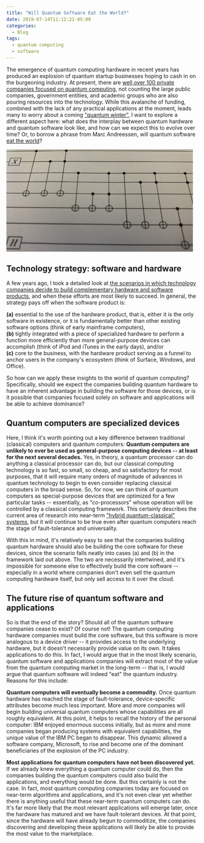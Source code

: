 ```yaml
---
title: "Will Quantum Software Eat the World?"
date: 2019-07-14T11:12:21-05:00
categories:
  - Blog
tags:
  - quantum computing
  - software
---
```


The emergence of quantum computing hardware in recent years has produced an explosion of quantum startup businesses hoping to cash in on the burgeoning industry. At present, there are [well over 100 private companies focused on quantum computing](https://quantumcomputingreport.com/players/privatestartup/), not counting the large public companies, government entities, and academic groups who are also pouring resources into the technology. While this avalanche of funding, combined with the lack of any practical applications at the moment, leads many to worry about a coming ["quantum winter"](https://www.ryanshaffer.net/blog/why-quantum-winter-is-not-coming/), I want to explore a different aspect here: what does the interplay between quantum hardware and quantum software look like, and how can we expect this to evolve over time? Or, to borrow a phrase from Marc Andreessen, will quantum software [eat the world](https://a16z.com/2011/08/20/why-software-is-eating-the-world/)?

<img src="/images/quantum-circuit.jpg" alt="Quantum circuit" width="490" /> 

## Technology strategy: software and hardware

A few years ago, I took a detailed look at [the scenarios in which technology companies decide to build complementary hardware and software products](https://scholar.google.com/citations?view_op=view_citation&hl=en&user=SRrFQ-gAAAAJ&citation_for_view=SRrFQ-gAAAAJ:MXK_kJrjxJIC), and when these efforts are most likely to succeed. In general, the strategy pays off when the software product is:

<p class="has-text-align-center">
  <strong>(a)</strong> essential to the use of the hardware product, that is, either it is the only software in existence, or it is fundamentally better than other existing software options (think of early mainframe computers),<br /><strong>(b)</strong> tightly integrated with a piece of specialized hardware to perform a function more efficiently than more general-purpose devices can accomplish (think of iPod and iTunes in the early days), and/or<br /><strong>(c)</strong> core to the business, with the hardware product serving as a funnel to anchor users in the company's ecosystem (think of Surface, Windows, and Office).
</p>

So how can we apply these insights to the world of quantum computing? Specifically, should we expect the companies building quantum hardware to have an inherent advantage in building the software for those devices, or is it possible that companies focused solely on software and applications will be able to achieve dominance?

## Quantum computers are specialized devices

Here, I think it's worth pointing out a key difference between traditional (classical) computers and quantum computers: **Quantum computers are unlikely to ever be used as general-purpose computing devices -- at least for the next several decades.** Yes, in theory, a quantum processor can do anything a classical processor can do, but our classical computing technology is so fast, so small, so cheap, and so satisfactory for most purposes, that it will require many orders of magnitude of advances in quantum technology to begin to even consider replacing classical computers in the broad sense. So, for now, we can think of quantum computers as special-purpose devices that are optimized for a few particular tasks -- essentially, as "co-processors" whose operation will be controlled by a classical computing framework. This certainly describes the current area of research into near-term ["hybrid quantum-classical" systems](https://www.epiqc.cs.uchicago.edu/hybrid-quantum-classical-computing), but it will continue to be true even after quantum computers reach the stage of fault-tolerance and universality.

With this in mind, it's relatively easy to see that the companies building quantum hardware should also be building the core software for these devices, since the scenario falls neatly into cases (a) and (b) in the framework laid out above. The two are necessarily intertwined, and it's impossible for someone else to effectively build the core software -- especially in a world where companies don't even sell the quantum computing hardware itself, but only sell access to it over the cloud.

## The future rise of quantum software and applications

So is that the end of the story? Should all of the quantum software companies cease to exist? Of course not! The quantum computing hardware companies must build the core software, but this software is more analogous to a device driver -- it provides access to the underlying hardware, but it doesn't necessarily provide value on its own. It takes applications to do this. In fact, I would argue that in the most likely scenario, quantum software and applications companies will extract most of the value from the quantum computing market in the long-term -- that is, I would argue that quantum software will indeed "eat" the quantum industry. Reasons for this include:

**Quantum computers will eventually become a commodity.** Once quantum hardware has reached the stage of fault-tolerance, device-specific attributes become much less important. More and more companies will begin building universal quantum computers whose capabilities are all roughly equivalent. At this point, it helps to recall the history of the personal computer: IBM enjoyed enormous success initially, but as more and more companies began producing systems with equivalent capabilities, the unique value of the IBM PC began to disappear. This dynamic allowed a software company, Microsoft, to rise and become one of the dominant beneficiaries of the explosion of the PC industry.

**Most applications for quantum computers have not been discovered yet.** If we already knew everything a quantum computer could do, then the companies building the quantum computers could also build the applications, and everything would be done. But this certainly is not the case. In fact, most quantum computing companies today are focused on near-term algorithms and applications, and it's not even clear yet whether there is anything useful that these near-term quantum computers can do. It's far more likely that the most relevant applications will emerge later, once the hardware has matured and we have fault-tolerant devices. At that point, since the hardware will have already begun to commoditize, the companies discovering and developing these applications will likely be able to provide the most value to the marketplace.
